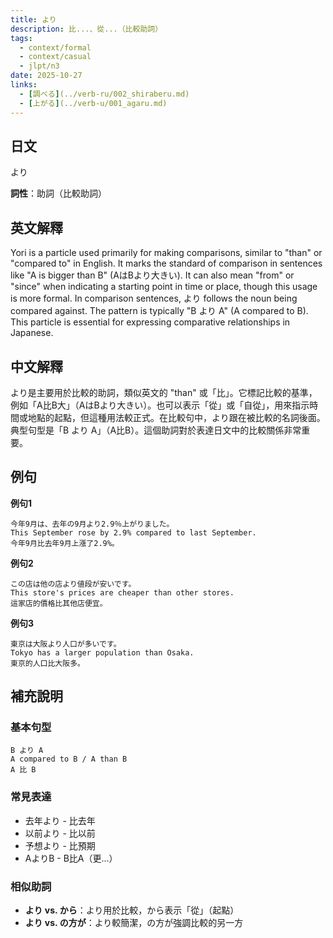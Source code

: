 ```yaml
---
title: より
description: 比...、從...（比較助詞）
tags:
  - context/formal
  - context/casual
  - jlpt/n3
date: 2025-10-27
links:
  - [調べる](../verb-ru/002_shiraberu.md)
  - [上がる](../verb-u/001_agaru.md)
---
```


## 日文
より

**詞性**：助詞（比較助詞）

## 英文解釋
Yori is a particle used primarily for making comparisons, similar to "than" or "compared to" in English. It marks the standard of comparison in sentences like "A is bigger than B" (AはBより大きい). It can also mean "from" or "since" when indicating a starting point in time or place, though this usage is more formal. In comparison sentences, より follows the noun being compared against. The pattern is typically "B より A" (A compared to B). This particle is essential for expressing comparative relationships in Japanese.

## 中文解釋
より是主要用於比較的助詞，類似英文的 "than" 或「比」。它標記比較的基準，例如「A比B大」（AはBより大きい）。也可以表示「從」或「自從」，用來指示時間或地點的起點，但這種用法較正式。在比較句中，より跟在被比較的名詞後面。典型句型是「B より A」（A比B）。這個助詞對於表達日文中的比較關係非常重要。

## 例句

**例句1**
```
今年9月は、去年の9月より2.9％上がりました。
This September rose by 2.9% compared to last September.
今年9月比去年9月上漲了2.9%。
```

**例句2**
```
この店は他の店より値段が安いです。
This store's prices are cheaper than other stores.
這家店的價格比其他店便宜。
```

**例句3**
```
東京は大阪より人口が多いです。
Tokyo has a larger population than Osaka.
東京的人口比大阪多。
```

## 補充說明

### 基本句型
```
B より A
A compared to B / A than B
A 比 B
```

### 常見表達
- 去年より - 比去年
- 以前より - 比以前
- 予想より - 比預期
- AよりB - B比A（更...）

### 相似助詞
- **より vs. から**：より用於比較，から表示「從」（起點）
- **より vs. の方が**：より較簡潔，の方が強調比較的另一方
